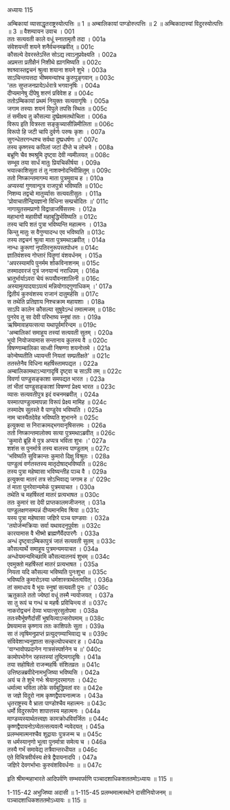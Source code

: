 अध्यायः 115

अम्बिकायां व्यासाद्धृतराष्ट्रस्योत्पत्तिः ॥ 1 ॥ अम्बालिकायां पाण्डोरुत्पत्तिः ॥ 2 ॥ अम्बिकादास्यां विदुरस्योत्पत्तिः ॥ 3 ॥
वैशम्पायन उवाच ।	001  
ततः सत्यवती काले वधूं स्नातामृतौ तदा ।	001a  
संवेशयन्ती शयने शनैर्वचनमब्रवीत् ॥	001c  
कौसल्ये देवरस्तेऽस्ति सोऽद्य त्वाऽनुप्रवेक्ष्यति ।	002a  
अप्रमत्ता प्रतीक्षैनं निशीथे ह्यागमिष्यति ॥	002c  
श्वश्र्वास्तद्वचनं श्रुत्वा शयाना शयने शुभे ।	003a  
साऽचिन्तयत्तदा भीष्ममन्यांश्च कुरुपुङ्गवान् ॥	003c  
\'ततः सुप्तजनप्रायेऽर्धरात्रे भगवानृषिः ।	004a  
दीप्यमानेषु दीपेषु शरणं प्रविवेश ह ॥	004c  
ततोऽम्बिकायां प्रथमं नियुक्तः सत्यवागृषिः ।	005a  
जगाम तस्याः शयनं विपुले तपसि स्थितः ॥	005c  
तं समीक्ष्य तु कौसल्या दुष्प्रेक्षमतथोचिता ।	006a  
विरूप इति वित्रस्ता सङ्कुच्यासीन्निमीलिता ॥	006c  
विरूपो हि जटी चापि दुर्वर्णः परुषः कृशः ।	007a  
सुगन्धेतरगन्धश्च सर्वथा दुष्प्रधर्षणः ॥\'	007c  
तस्य कृष्णस्य कपिलां जटां दीप्ते च लोचने ।	008a  
बभ्रूणि चैव श्मश्रूमि दृष्ट्वा देवी न्यमीलयत् ॥	008c  
सम्भूव तया सार्धं मातुः प्रियचिकीर्षया ।	009a  
भयात्काशिसुता तं तु नाशक्नोदभिवीक्षितुम् ॥	009c  
ततो निष्क्रान्तमागम्य माता पुत्रमुवाच ह ।	010a  
अप्यस्यां गुणवान्पुत्र राजपुत्रो भविष्यति ॥	010c  
निशम्य तद्वचो मातुर्व्यासः सत्यवतीसुतः ।	011a  
\'प्रोवाचातीन्द्रियज्ञानो विधिना सम्प्रचोदितः ॥\'	011c  
नागायुतसमप्राणो विद्वान्राजर्षिसत्तमः ।	012a  
महाभागो महावीर्यो महाबुद्धिर्भविष्यति ॥	012c  
तस्य चापि शतं पुत्रा भविष्यन्ति महात्मनः ।	013a  
किन्तु मातुः स वैगुण्यादन्ध एव भविष्यति ॥	013c  
तस्य तद्वचनं श्रुत्वा माता पुत्रमथाऽब्रवीत् ।	014a  
नान्धः कुरूणां नृपतिरनुरूपस्तपोधन ॥	014c  
ज्ञातिवंशस्य गोप्तारं पितॄणां वंशवर्धनम् ।	015a  
\'अपरस्यामपि पुनर्मम शोकविनाशनम् ॥	015c  
तस्मादवरजं पुत्रं जनयान्यं नराधिपम् ।	016a  
भ्रातुर्भार्याऽवरा चेयं रूपयौवनशालिनी ॥	016c  
अस्यामुत्पादयाऽपत्यं मन्नियोगाद्गुणाधिकम् ।\'	017a  
द्वितीयं कुरुवंशस्य राजानं दातुमर्हसि ॥	017c  
स तथेति प्रतिज्ञाय निश्चक्राम महायशाः ।	018a  
साऽपि कालेन कौसल्या सुषुवेऽन्धं तमात्मजम् ॥	018c  
पुनरेव तु सा देवी परिभाष्य स्नुषां ततः ।	019a  
ऋषिमावाहयत्सत्या यथापूर्वमरिन्दम ॥	019c  
\'अम्बालिकां समाहूय तस्यां सत्यवती सुतम् ।	020a  
भूयो नियोजयामास सन्तानाय कुलस्य वै ॥	020c  
विषण्णाम्बालिका साध्वी निषण्णा शयनोत्तमे ।	021a  
कोन्वेष्यतीति ध्यायन्ती नियतां सम्प्रतीक्षते\' ॥	021c  
ततस्तेनैव विधिना महर्षिस्तामपद्यत ।	022a  
अम्बालिकामथाऽभ्यागादृषिं दृष्ट्वा च साऽपि तम् ॥	022c  
विवर्णा पाण्डुसङ्काशा समपद्यत भारत ।	023a  
तां भीतां पाण्डुसङ्काशां विषण्णां प्रेक्ष्य भारत ॥	023c  
व्यासः सत्यवतीपुत्र इदं वचनमब्रवीत् ।	024a  
यस्मात्पाण्डुत्वमापन्ना विरूपं प्रेक्ष्य मामिह ॥	024c  
तस्मादेष सुतस्ते वै पाण्डुरेव भविष्यति ।	025a  
नाम चास्यैतदेवेह भविष्यति शुभानने ॥	025c  
इत्युक्त्वा स निराक्रामद्भगवानृषिसत्तमः ।	026a  
ततो निष्क्रान्तमालोक्य सत्या पुत्रमथाऽब्रवीत् ॥	026c  
\'कुमारो ब्रूहि मे पुत्र अप्यत्र भविता शुभः ।\'	027a  
शशंस स पुनर्मात्रे तस्य बालस्य पाण्डुताम् ॥	027c  
\'भविष्यति सुविक्रान्तः कुमारो दिक्षु विश्रुतः ।	028a  
पाण्डुत्वं वर्णतस्तस्य मातृदोषाद्भविष्यति ॥	028c  
तस्य पुत्रा महेष्वासा भविष्यन्तीह पञ्च वै ।	029a  
इत्युक्त्वा मातरं तत्र सोऽभिवाद्य जगाम ह ॥\'	029c  
तं माता पुनरेवान्यमेकं पुत्रमयाचत ।	030a  
तथेति च महर्षिस्तां मातरं प्रत्यभाषत ॥	030c  
ततः कुमारं सा देवी प्राप्तकालमजीजनत् ।	031a  
पाण्डुलक्षणसम्पन्नं दीप्यमानमिव श्रिया ॥	031c  
यस्य पुत्रा महेष्वासा जज्ञिरे पञ्च पाण्डवाः ।	032a  
\'तयोर्जन्मक्रियाः सर्वा यथावदनुपूर्वशः ॥	032c  
कारयामास वै भीष्मो ब्राह्मणैर्वेदपारगैः ।	033a  
अन्धं दृष्ट्वाऽम्बिकापुत्रं जातं सत्यवती सुतम् ॥	033c  
कौसल्यार्थे समाहूय पुत्रमन्यमयाचत ।	034a  
अन्धोयमन्यमिच्छामि कौसल्यातनयं शुभम् ॥	034c  
एवमुक्तो महर्षिस्तां मातरं प्रत्यभाषत ।	035a  
नियता यदि कौसल्या भविष्यति पुनःशुभा ॥	035c  
भविष्यति कुमारोऽस्या धर्मशास्त्रार्थतत्ववित् ।	036a  
तां समाधाय वै भूयः स्नुषां सत्यवती पुनः ॥\'	036c  
ऋतुकाले ततो ज्येष्ठां वधूं तस्मै न्ययोजयत् ।	037a  
सा तु रूपं च गन्धं च महर्षेः प्रविचिन्त्य तं ॥	037c  
नाकरोद्वचनं देव्या भयात्सुरसुतोपमा ।	038a  
ततःस्वैर्भूषणैर्दासीं भूषयित्वाऽप्सरोपमाम् ॥	038c  
प्रेषयामास कृष्णाय ततः काशिपतेः सुता ।	039a  
सा तं त्वृषिमनुप्राप्तं प्रत्युद्गम्याभिवाद्य च ॥	039c  
संविवेशाभ्यनुज्ञाता सत्कृत्योपचचार ह ।	040a  
\'वाग्भावोपप्रदानेन गात्रसंस्पर्शनेन च ॥\'	040c  
कामोपभोगेन रहस्तस्यां तुष्टिमगादृषिः ।	041a  
तया सहोषितो राजन्महर्षिः संशितव्रतः ॥	041c  
उत्तिष्ठन्नब्रवीदेनामभुजिष्या भविष्यसि ।	042a  
अयं च ते शुभे गर्भः श्रेयानुदरमागतः ।	042c  
धर्मात्मा भविता लोके सर्वबुद्धिमतां वरः ॥	042e  
स जज्ञे विदुरो नाम कृष्णद्वैपायनात्मजः ।	043a  
धृतराष्ट्रस्य वै भ्राता पाण्डोश्चैव महात्मनः ॥	043c  
धर्मो विदुररूपेण शापात्तस्य महात्मनः ।	044a  
माण्डव्यस्यार्थतत्त्वज्ञः कामक्रोधविवर्जितः ॥	044c  
कृष्णद्वैपायनोऽप्येतत्सत्यवत्यै न्यवेदयत् ।	045a  
प्रलम्भमात्मनश्चैव शूद्रायाः पुत्रजन्म च ॥	045c  
स धर्मस्यानृणो भूत्वा पुनर्मात्रा समेत्य च ।	046a  
तस्यै गर्भं समावेद्य तत्रैवान्तरधीयत ॥	046c  
एते विचित्रवीर्यस्य क्षेत्रे द्वैपायनादपि ।	047a  
जज्ञिरे देवगर्भाभाः कुरुवंशविवर्धनाः ॥ ॥	047c  

इति श्रीमन्महाभारते आदिपर्वणि सम्भवपर्वणि पञ्चादशाधिकशततमोऽध्यायः ॥ 115 ॥

1-115-42 अभुजिष्या अदासी ॥ 1-115-45 प्रलम्भमात्मस्थोने दासीनियोजनम् ॥ पञ्चादशाधिकशततमोऽध्यायः ॥ 115 ॥

